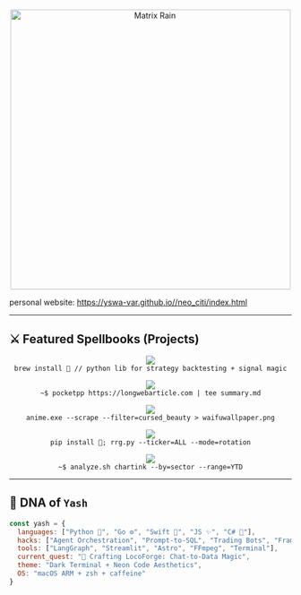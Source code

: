 <h1 align="center">
</h1>

<p align="center">
  <img src="https://i.pinimg.com/originals/66/85/c0/6685c0909dd3b325e668c1d9b1e8ad26.gif" width="500" alt="Matrix Rain"/>
</p>

personal website: https://yswa-var.github.io//neo_citi/index.html

---

## ⚔️ Featured Spellbooks (Projects)

<p align="center">
  <a href="https://github.com/yswa-var/EasyBt">
    <img src="https://img.shields.io/badge/EasyBt-%F0%9F%A7%A0%20Backtest%20your%20alpha-171B24?style=for-the-badge&logo=python&logoColor=F7DF1E" />
  </a>
  <br>
  <code>brew install 🧠 // python lib for strategy backtesting + signal magic</code>
</p>

<p align="center">
  <a href="https://github.com/yswa-var/pocketpp">
    <img src="https://img.shields.io/badge/Pocket++-%F0%9F%93%96%20Summarize+Save+Speed-1E1E2F?style=for-the-badge&logo=readthedocs" />
  </a>
  <br>
  <code>~$ pocketpp https://longwebarticle.com | tee summary.md</code>
</p>

<p align="center">
  <a href="https://github.com/yswa-var/FilthyFilter">
    <img src="https://img.shields.io/badge/FilthyFilter-%F0%9F%8E%9E%20Extract%20Wallpapers%20from%20Anime%20Madness-2B213A?style=for-the-badge&logo=adobephotoshop" />
  </a>
  <br>
  <code>anime.exe --scrape --filter=cursed_beauty > waifuwallpaper.png</code>
</p>

<p align="center">
  <a href="https://github.com/yswa-var/RRG">
    <img src="https://img.shields.io/badge/RRG-%F0%9F%93%88%20Visualize%20Market%20Swings-101010?style=for-the-badge&logo=chartdotjs" />
  </a>
  <br>
  <code>pip install 🔮; rrg.py --ticker=ALL --mode=rotation</code>
</p>

<p align="center">
  <a href="https://github.com/yswa-var/chartink-backtestor">
    <img src="https://img.shields.io/badge/Chartink--Backtestor-%F0%9F%93%88%20Sectoral%20Scan%20Analyzer-1A1A2E?style=for-the-badge&logo=chartdotjs" />
  </a>
  <br>
  <code>~$ analyze.sh chartink --by=sector --range=YTD</code>
</p>

---

## 🧠 DNA of `Yash`

```js
const yash = {
  languages: ["Python 🐍", "Go ⚙️", "Swift 🍎", "JS ✨", "C# 🚀"],
  hacks: ["Agent Orchestration", "Prompt-to-SQL", "Trading Bots", "Frame Scrapers"],
  tools: ["LangGraph", "Streamlit", "Astro", "FFmpeg", "Terminal"],
  current_quest: "🚧 Crafting LocoForge: Chat-to-Data Magic",
  theme: "Dark Terminal + Neon Code Aesthetics",
  OS: "macOS ARM + zsh + caffeine"
}
